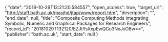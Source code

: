 {
  "date": "2018-10-29T13:21:20.584557", 
  "open_access": true, 
  "target_url": "http://staff.bath.ac.uk/masjhd/jtap/www/report.htm", 
  "description": "", 
  "end_date": null, 
  "title": "Composite Computing Methods integrating Symbolic, Numeric and Graphical Packages for Research Engineers", 
  "record_id": "20181029T132120/EZJtYsXxpEwQGu3NxJxO8w==", 
  "publisher": "bath.ac.uk", 
  "start_date": null
}

